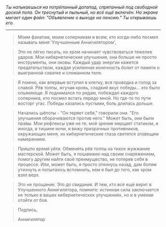 _Ты натыкаешься на потрёпанный датапад, спрятанный под свободной доской пола. Он треснутый и пыльный, но всё ещё включён. На экране мигает один файл: "Объявление о выходе на пенсию." Ты открываешь его._

---

> Моим фанатам, моим соперникам и всем, кто когда-либо посмел называть меня 'Улучшенным Аннигилятором',

> Это не лёгко писать, но хром начинает чувствоваться тяжелее ударов. Мои кибернетические улучшения, они больше не просто инструменты, они оковы. Каждый удар энергии кажется предательством, каждая усиленная конечность болит от памяти о выигранной схватке и сломанном теле.

> Я помню, как впервые вступил в клетку, вся проводка и голод за славой. Рёв толпы, жгучая кровь, сладкий вкус победы... это было опьяняюще. Я поднимался по рядам, побеждал каждого соперника, кто посмел встать передо мной. Но где-то по пути восторг угас. Победы казались пустыми, боль длилась дольше.

> Начались шёпоты - "Он теряет себя," говорили они. "Его улучшения оборачиваются против него." Может быть, они были правы. Мои рефлексы уже не те, моё зрение мерцает статиком, и иногда, в тишине ночи, я вижу призрачных противников, окружающих меня, их кибернетические глаза светятся зловещим намерением.

> Пришло время уйти. Обменять рёв толпы на тихое жужжание мастерской. Может быть, я пошаманю над своим снаряжением, помогу другим найти своё преимущество, не потеряв себя в процессе. Или, может быть, я просто откинусь назад, дам болям утихнуть и попытаюсь вспомнить, кем я был до того, как хром взял верх.

> Это не прощание. Это до свидания. И тем, кто всё ещё верит в Улучшенного Аннигилятора, помните: истинная сила заключается не только в ваших кибернетических улучшениях, но и в умении отойти от боя.

> Подпись,
>
> Аннигилятор

